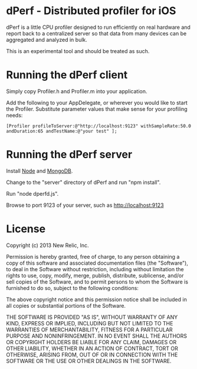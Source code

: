 # dPerf - Distributed profiler for iOS

dPerf is a little CPU profiler designed to run efficiently on real hardware
and report back to a centralized server so that data from many devices can be
aggregated and analyzed in bulk.

This is an experimental tool and should be treated as such.

# Running the dPerf client 

Simply copy Profiler.h and Profiler.m into your application.

Add the following to your AppDelegate, or wherever you would like to start
the Profiler. Substitute parameter values that make sense for your profiling needs:

    [Profiler profileToServer:@"http://localhost:9123" withSampleRate:50.0 andDuration:65 andTestName:@"your test" ];

# Running the dPerf server

Install [Node](http://nodejs.org/) and [MongoDB](http://www.mongodb.org/).

Change to the "server" directory of dPerf and run "npm install".

Run "node dperfd.js".

Browse to port 9123 of your server, such as [http://localhost:9123](http://localhost:9123)

# License

Copyright (c) 2013 New Relic, Inc.

Permission is hereby granted, free of charge, to any person obtaining a copy
of this software and associated documentation files (the "Software"), to deal
in the Software without restriction, including without limitation the rights
to use, copy, modify, merge, publish, distribute, sublicense, and/or sell
copies of the Software, and to permit persons to whom the Software is
furnished to do so, subject to the following conditions:

The above copyright notice and this permission notice shall be included in
all copies or substantial portions of the Software.

THE SOFTWARE IS PROVIDED "AS IS", WITHOUT WARRANTY OF ANY KIND, EXPRESS OR
IMPLIED, INCLUDING BUT NOT LIMITED TO THE WARRANTIES OF MERCHANTABILITY,
FITNESS FOR A PARTICULAR PURPOSE AND NONINFRINGEMENT. IN NO EVENT SHALL THE
AUTHORS OR COPYRIGHT HOLDERS BE LIABLE FOR ANY CLAIM, DAMAGES OR OTHER
LIABILITY, WHETHER IN AN ACTION OF CONTRACT, TORT OR OTHERWISE, ARISING FROM,
OUT OF OR IN CONNECTION WITH THE SOFTWARE OR THE USE OR OTHER DEALINGS IN
THE SOFTWARE.
